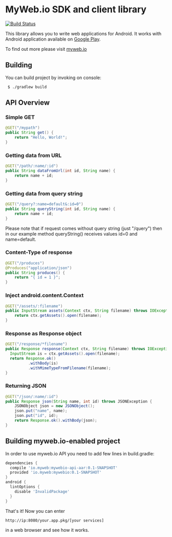 # MyWeb.io SDK and client library
[![Build Status](https://travis-ci.org/mywebio/mywebio-sdk.svg)](https://travis-ci.org/mywebio/mywebio-sdk)

This library allows you to write web applications for Android.
It works with Android application available on [Google Play](https://play.google.com/store/apps/details?id=io.myweb.server.alpha).

To find out more please visit [myweb.io](http://www.myweb.io/)

## Building
You can build project by invoking on console:
```
 $ ./gradlew build
```

## API Overview
### Simple GET
```java
@GET("/mypath")
public String get() {
	return "Hello, World!";
}
```

### Getting data from URL
```java
@GET("/path/:name/:id")
public String dataFromUrl(int id, String name) {
	return name + id;
}
```

### Getting data from query string
```java
@GET("/query?:name=default&:id=0")
public String queryString(int id, String name) {
	return name + id;
}
```
Please note that if request comes without query string (just "/query") then in our example method queryString() receives values id=0 and name=default.

### Content-Type of response
```java
@GET("/produces")
@Produces("application/json")
public String produces() {
	return "{ id = 1 }";
}
```

### Inject android.content.Context
```java
@GET("/assets/:filename")
public InputStream assets(Context ctx, String filename) throws IOException {
	return ctx.getAssets().open(filename);
}
```

### Response as Response object
```java
@GET("/response/*filename")
public Response response(Context ctx, String filename) throws IOException {
  InputStream is = ctx.getAssets().open(filename);
  return Response.ok()
          .withBody(is)
          .withMimeTypeFromFilename(filename);
}
```

### Returning JSON
```java
@GET("/json/:name/:id")
public Response json(String name, int id) throws JSONException {
	JSONObject json = new JSONObject();
	json.put("name", name);
	json.put("id", id);
	return Response.ok().withBody(json);
}
```

## Building myweb.io-enabled project
In order to use myweb.io API you need to add few lines in build.gradle:
```groovy
dependencies {
  compile 'io.myweb:mywebio-api-aar:0.1-SNAPSHOT'
  provided 'io.myweb:mywebio:0.1-SNAPSHOT'
}
android {
  lintOptions {
    disable 'InvalidPackage'
  }
}
```
That's it! Now you can enter
```
http://ip:8080/your.app.pkg/[your services]
```
in a web browser and see how it works.
